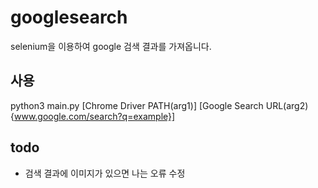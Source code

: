 # googlesearch
selenium을 이용하여 google 검색 결과를 가져옵니다.

## 사용
python3 main.py [Chrome Driver PATH(arg1)] [Google Search URL(arg2){www.google.com/search?q=example}]

## todo
* 검색 결과에 이미지가 있으면 나는 오류 수정
